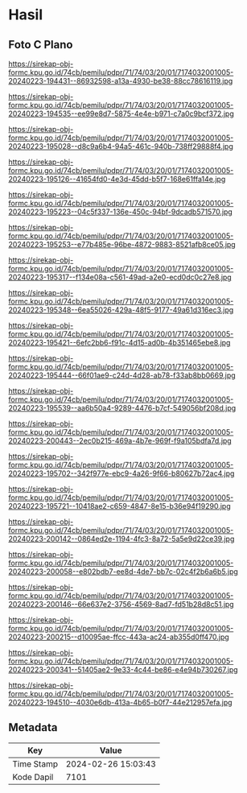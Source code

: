 # Hasil

## Foto C Plano

https://sirekap-obj-formc.kpu.go.id/74cb/pemilu/pdpr/71/74/03/20/01/7174032001005-20240223-194431--86932598-a13a-4930-be38-88cc78616119.jpg

https://sirekap-obj-formc.kpu.go.id/74cb/pemilu/pdpr/71/74/03/20/01/7174032001005-20240223-194535--ee99e8d7-5875-4e4e-b971-c7a0c9bcf372.jpg

https://sirekap-obj-formc.kpu.go.id/74cb/pemilu/pdpr/71/74/03/20/01/7174032001005-20240223-195028--d8c9a6b4-94a5-461c-940b-738ff29888f4.jpg

https://sirekap-obj-formc.kpu.go.id/74cb/pemilu/pdpr/71/74/03/20/01/7174032001005-20240223-195126--41654fd0-4e3d-45dd-b5f7-168e61ffa14e.jpg

https://sirekap-obj-formc.kpu.go.id/74cb/pemilu/pdpr/71/74/03/20/01/7174032001005-20240223-195223--04c5f337-136e-450c-94bf-9dcadb571570.jpg

https://sirekap-obj-formc.kpu.go.id/74cb/pemilu/pdpr/71/74/03/20/01/7174032001005-20240223-195253--e77b485e-96be-4872-9883-8521afb8ce05.jpg

https://sirekap-obj-formc.kpu.go.id/74cb/pemilu/pdpr/71/74/03/20/01/7174032001005-20240223-195317--f134e08a-c561-49ad-a2e0-ecd0dc0c27e8.jpg

https://sirekap-obj-formc.kpu.go.id/74cb/pemilu/pdpr/71/74/03/20/01/7174032001005-20240223-195348--6ea55026-429a-48f5-9177-49a61d316ec3.jpg

https://sirekap-obj-formc.kpu.go.id/74cb/pemilu/pdpr/71/74/03/20/01/7174032001005-20240223-195421--6efc2bb6-f91c-4d15-ad0b-4b351465ebe8.jpg

https://sirekap-obj-formc.kpu.go.id/74cb/pemilu/pdpr/71/74/03/20/01/7174032001005-20240223-195444--66f01ae9-c24d-4d28-ab78-f33ab8bb0669.jpg

https://sirekap-obj-formc.kpu.go.id/74cb/pemilu/pdpr/71/74/03/20/01/7174032001005-20240223-195539--aa6b50a4-9289-4476-b7cf-549056bf208d.jpg

https://sirekap-obj-formc.kpu.go.id/74cb/pemilu/pdpr/71/74/03/20/01/7174032001005-20240223-200443--2ec0b215-469a-4b7e-969f-f9a105bdfa7d.jpg

https://sirekap-obj-formc.kpu.go.id/74cb/pemilu/pdpr/71/74/03/20/01/7174032001005-20240223-195702--342f977e-ebc9-4a26-9f66-b80627b72ac4.jpg

https://sirekap-obj-formc.kpu.go.id/74cb/pemilu/pdpr/71/74/03/20/01/7174032001005-20240223-195721--10418ae2-c659-4847-8e15-b36e94f19290.jpg

https://sirekap-obj-formc.kpu.go.id/74cb/pemilu/pdpr/71/74/03/20/01/7174032001005-20240223-200142--0864ed2e-1194-4fc3-8a72-5a5e9d22ce39.jpg

https://sirekap-obj-formc.kpu.go.id/74cb/pemilu/pdpr/71/74/03/20/01/7174032001005-20240223-200058--e802bdb7-ee8d-4de7-bb7c-02c4f2b6a6b5.jpg

https://sirekap-obj-formc.kpu.go.id/74cb/pemilu/pdpr/71/74/03/20/01/7174032001005-20240223-200146--66e637e2-3756-4569-8ad7-fd51b28d8c51.jpg

https://sirekap-obj-formc.kpu.go.id/74cb/pemilu/pdpr/71/74/03/20/01/7174032001005-20240223-200215--d10095ae-ffcc-443a-ac24-ab355d0ff470.jpg

https://sirekap-obj-formc.kpu.go.id/74cb/pemilu/pdpr/71/74/03/20/01/7174032001005-20240223-200341--51405ae2-9e33-4c44-be86-e4e94b730267.jpg

https://sirekap-obj-formc.kpu.go.id/74cb/pemilu/pdpr/71/74/03/20/01/7174032001005-20240223-194510--4030e6db-413a-4b65-b0f7-44e212957efa.jpg


## Metadata

| Key        | Value               |
| ---------- | ------------------- |
| Time Stamp | 2024-02-26 15:03:43 |
| Kode Dapil | 7101                |



